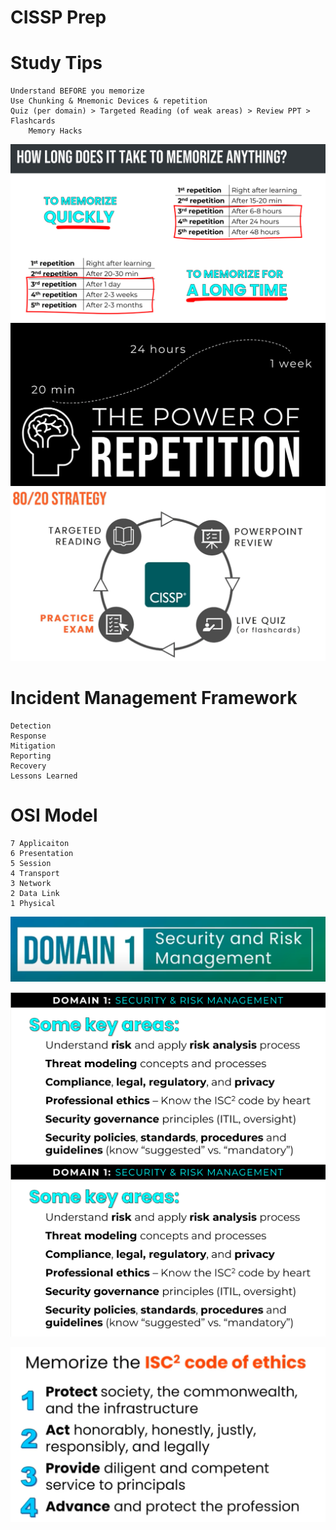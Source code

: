 # CISSP Prep

# Study Tips
    Understand BEFORE you memorize
    Use Chunking & Mnemonic Devices & repetition
    Quiz (per domain) > Targeted Reading (of weak areas) > Review PPT > Flashcards
        Memory Hacks
![time-to-memorize](image-4.png)
![Repetition](image-5.png)
![CISSP-study-stratt](image-6.png)



# Incident Management Framework
    Detection
    Response
    Mitigation
    Reporting
    Recovery
    Lessons Learned

# OSI Model
    7 Applicaiton
    6 Presentation
    5 Session
    4 Transport
    3 Network
    2 Data Link
    1 Physical


![domain 1](image-7.png)

<img style="float: right;" src="image-8.png">

![Alt text](image-8.png)

![isc2-code-of-ethics](image-3.png)

